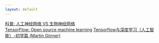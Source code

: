 ```yaml
---
layout: default
---
```

[科普: 人工神经网络 VS 生物神经网络](https://youtu.be/lAaCeiqE6CE?list=PLXO45tsB95cKI5AIlf5TxxFPzb-0zeVZ8)  
[TensorFlow: Open source machine learning](https://youtu.be/oZikw5k_2FM) 
[Tensorflow与深度学习（人工智能）-初学篇 (Martin Görner)](https://youtu.be/vq2nnJ4g6N0) 
